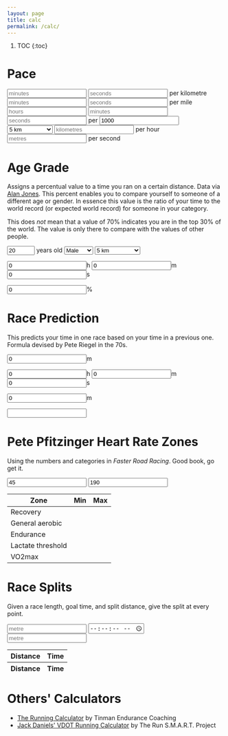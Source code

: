```yaml
---
layout: page
title: calc
permalink: /calc/
---
```


<script type="text/javascript" src="../assets/js/calc.js"></script>

<!-- Kramdown automatically gives us a ToC (though not pretty) -->
1. TOC
{:toc}

# Pace

<input type="number" class="narrow" placeholder="minutes" id="minutesperk" min="0" />
<input type="number" class="narrow" placeholder="seconds" id="secondsperk" />
per kilometre

<input type="number" class="narrow" placeholder="minutes" id="minutesperm" min="0" />
<input type="number" class="narrow" placeholder="seconds" id="secondsperm" />
per mile

<input type="number" class="narrow" placeholder="hours" id="hoursperd" min="0" />
<input type="number" class="narrow" placeholder="minutes" id="minutesperd" />
<input type="number" class="narrow" placeholder="seconds" id="secondsperd" />
per
<input type="number" class="narrow" placeholder="metres" id="distance" min="0" value="1000" />
<select id="pace_predefined_distance">
  <option value="5000">5 km</option>
  <option value="6000">6 km</option>
  <option value="6437">4 mile</option>
  <option value="8000">8 km</option>
  <option value="8047">5 mile</option>
  <option value="10000">10 km</option>
  <option value="12000">12 km</option>
  <option value="15000">15 km</option>
  <option value="16093">10 mile</option>
  <option value="20000">20 km</option>
  <option value="21097">Half marathon</option>
  <option value="25000">25 km</option>
  <option value="30000">30 km</option>
  <option value="42195">Marathon</option>
  <option value="50000">50 km</option>
  <option value="80467">50 mile</option>
  <option value="100000">100 km</option>
  <option value="150000">150 km</option>
  <option value="160934">100 mile</option>
  <option value="200000">200 km</option>
</select>

<input type="number" class="narrow" placeholder="kilometres" id="kmperh" step="0.01" min="0" />
per hour

<input type="number" class="narrow" placeholder="metres" id="mpers" step="0.01" min="0" />
per second

# Age Grade

Assigns a percentual value to a time you ran on a certain distance. Data via
[Alan Jones](http://www.runscore.com/Alan/AgeGrade.html). This percent enables
you to compare yourself to someone of a different age or gender. In essence
this value is the ratio of your time to the world record (or expected world
record) for someone in your category.

This does *not* mean that a value of 70% indicates you are in the top 30% of
the world. The value is only there to compare with the values of other people.

<input type="number" class="narrow" placeholder="age" id="agAge" min="5" max="100" value="20" />
years old

<select id="agGender">
  <option value="0">Male</option>
  <option value="1">Female</option>
</select>

<select id="agDistance">
  <option value="5000">5 km</option>
  <option value="6000">6 km</option>
  <option value="6437">4 mile</option>
  <option value="8000">8 km</option>
  <option value="8047">5 mile</option>
  <option value="10000">10 km</option>
  <option value="12000">12 km</option>
  <option value="15000">15 km</option>
  <option value="16093">10 mile</option>
  <option value="20000">20 km</option>
  <option value="21097">Half marathon</option>
  <option value="25000">25 km</option>
  <option value="30000">30 km</option>
  <option value="42195">Marathon</option>
  <option value="50000">50 km</option>
  <option value="80467">50 mile</option>
  <option value="100000">100 km</option>
  <option value="150000">150 km</option>
  <option value="160934">100 mile</option>
  <option value="200000">200 km</option>
</select>

<input type="number" class="narrow" placeholder="hours" id="agHours" value="0" />h
<input type="number" class="narrow" placeholder="minutes" id="agMinutes" value="0" />m
<input type="number" class="narrow" placeholder="seconds" id="agSeconds" value="0" />s

<input type="number" class="narrow" placeholder="percentage" id="agPercent" value="0" step="0.01" />%

# Race Prediction

This predicts your time in one race based on your time in a previous one.
Formula devised by Pete Riegel in the 70s.

<input type="number" class="narrow" id="rpDistanceIn" value="0" />m

<input type="number" class="narrow" id="rpHoursIn" value="0" />h
<input type="number" class="narrow" id="rpMinutesIn" value="0" />m
<input type="number" class="narrow" id="rpSecondsIn" value="0" />s

<input type="number" class="narrow" id="rpDistanceOut" value="0" />m

<input type="text" class="narrow" id="rpTimeOut" value="" />

# Pete Pfitzinger Heart Rate Zones

Using the numbers and categories in *Faster Road Racing*. Good book, go get it.

<input type="number" class="narrow" placeholder="Resting heart rate" id="hrRest" value="45" />

<input type="number" class="narrow" placeholder="Maximum heart rate" id="hrMax" value="190" />

<table>
  <thead>
    <tr>
      <th>Zone</th>
      <th>Min</th>
      <th>Max</th>
    </tr>
  </thead>
  <tbody>
    <tr>
      <td>Recovery</td>
      <td></td>
      <td id="hrRecovery"></td>
    </tr>
    <tr>
      <td>General aerobic</td>
      <td id="hrGAmin"></td>
      <td id="hrGAmax"></td>
    </tr>
    <tr>
      <td>Endurance</td>
      <td id="hrEndurancemin"></td>
      <td id="hrEndurancemax"></td>
    </tr>
    <tr>
      <td>Lactate threshold</td>
      <td id="hrLTmin"></td>
      <td id="hrLTmax"></td>
    </tr>
    <tr>
      <td>VO2max</td>
      <td id="hrVO2min"></td>
      <td id="hrVO2max"></td>
    </tr>
  </tbody>
</table>

# Race Splits

Given a race length, goal time, and split distance, give the split at every point.

<input type="number" class="narrow" placeholder="metre" id="race-splits-distance" min="0" />
<input type="time" placeholder="metre" id="race-splits-time" min="0" step="1" />
<input type="number" class="narrow" placeholder="metre" id="race-splits-split-distance" min="0" />

<table>
<thead><tr><th>Distance</th><th>Time</th></tr></thead>
<tbody id="race-splits-out"></tbody>
<tfoot><tr><th>Distance</th><th>Time</th></tr></tfoot>
</table>

# Others' Calculators

* [The Running Calculator](http://www.runfastcoach.com/calc2/index.php) by
  Tinman Endurance Coaching
* [Jack Daniels' VDOT Running
  Calculator](https://runsmartproject.com/calculator/) by The Run S.M.A.R.T.
  Project
